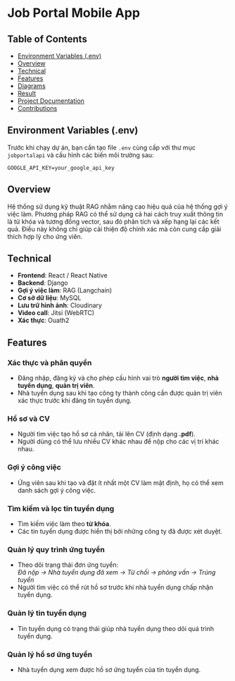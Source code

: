 # Job Portal Mobile App

## Table of Contents
- [Environment Variables (.env)](#environment-variables-env)
- [Overview](#overview)
- [Technical](#technical)
- [Features](#features)
- [Diagrams](#diagrams)
- [Result](#result)
- [Project Documentation](#project-documentation)
- [Contributions](#contributions)

## Environment Variables (.env)

Trước khi chạy dự án, bạn cần tạo file `.env` cùng cấp với thư mục `jobportalapi` và cấu hình các biến môi trường sau:

```env
GOOGLE_API_KEY=your_google_api_key
```

## Overview
Hệ thống sử dụng kỹ thuật RAG nhằm nâng cao hiệu quả của hệ thống gợi ý việc làm. Phương pháp RAG có thể sử dụng cả hai cách truy xuất thông tin là từ khóa và tương đồng vector, sau đó phân tích và xếp hạng lại các kết quả. Điều này không chỉ giúp cải thiện độ chính xác mà còn cung cấp giải thích hợp lý cho ứng viên.


## Technical
- **Frontend**: React / React Native
- **Backend**: Django 
- **Gợi ý việc làm**: RAG (Langchain)
- **Cơ sở dữ liệu**: MySQL  
- **Lưu trữ hình ảnh**: Cloudinary  
- **Video call**: Jitsi (WebRTC)  
- **Xác thực**: Ouath2

## Features

### Xác thực và phân quyền
- Đăng nhập, đăng ký và cho phép cấu hình vai trò **người tìm việc**, **nhà tuyển dụng**, **quản trị viên**.  
- Nhà tuyển dụng sau khi tạo công ty thành công cần được quản trị viên xác thực trước khi đăng tin tuyển dụng.  

### Hồ sơ và CV
- Người tìm việc tạo hồ sơ cá nhân, tải lên CV (định dạng **.pdf**).  
- Người dùng có thể lưu nhiều CV khác nhau để nộp cho các vị trí khác nhau.  

### Gợi ý công việc
- Ứng viên sau khi tạo và đặt ít nhất một CV làm mặt định, họ có thể xem danh sách gợi ý công việc.

### Tìm kiếm và lọc tin tuyển dụng
- Tìm kiếm việc làm theo **từ khóa**.  
- Các tin tuyển dụng được hiển thị bởi những công ty đã được xét duyệt.

### Quản lý quy trình ứng tuyển
- Theo dõi trạng thái đơn ứng tuyển:  
  *Đã nộp → Nhà tuyển dụng đã xem → Từ chối → phỏng vấn → Trúng tuyển*  
- Người tìm việc có thể rút hồ sơ trước khi nhà tuyển dụng chấp nhận tuyển dụng.  

### Quản lý tin tuyển dụng
- Tin tuyển dụng có trạng thái giúp nhà tuyển dụng theo dõi quá trình tuyển dụng.  

### Quản lý hồ sơ ứng tuyển
- Nhà tuyển dụng xem được hồ sơ ứng tuyển của tin tuyển dụng.